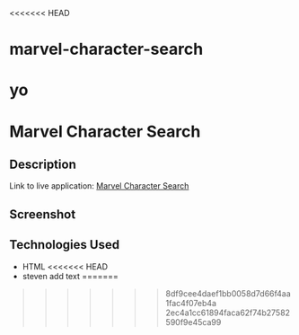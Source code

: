 <<<<<<< HEAD
# marvel-character-search


yo
=======
# Marvel Character Search

## Description

Link to live application: [Marvel Character Search](#)

## Screenshot


## Technologies Used

- HTML
<<<<<<< HEAD
- steven add text
=======
>>>>>>> 8df9cee4daef1bb0058d7d66f4aa1fac4f07eb4a
>>>>>>> 2ec4a1cc61894faca62f74b27582590f9e45ca99
